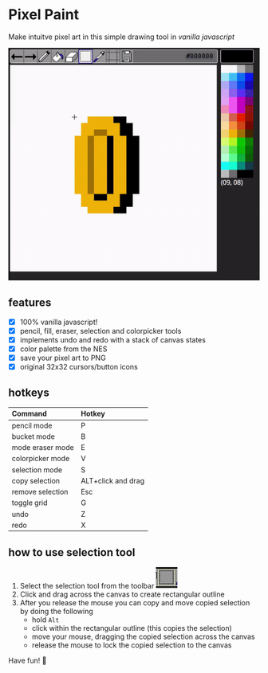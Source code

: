 # Pixel Paint

Make intuitve pixel art in this simple drawing tool in _vanilla javascript_

![Image](gif/selectionCopy.gif)

## features
- [x] 100% vanilla javascript!
- [x] pencil, fill, eraser, selection and colorpicker tools
- [x] implements undo and redo with a stack of canvas states
- [x] color palette from the NES
- [x] save your pixel art to PNG
- [x] original 32x32 cursors/button icons

## hotkeys

| Command          | Hotkey              |
| :--------------- | :------------------ |
| pencil mode      | P                   |
| bucket mode      | B                   |
| mode eraser mode | E                   |
| colorpicker mode | V                   |
| selection mode   | S                   |
| copy selection   | ALT+click and drag  |
| remove selection | Esc                 |
| toggle grid      | G                   |
| undo             | Z                   |
| redo             | X                   |

## how to use selection tool

1. Select the selection tool from the toolbar ![Image](img/selectionOnToolbar.png)
2. Click and drag across the canvas to create rectangular outline
3. After you release the mouse you can copy and move copied selection by doing the following
    - hold `Alt`
    - click within the rectangular outline (this copies the selection)
    - move your mouse, dragging the copied selection across the canvas
    - release the mouse to lock the copied selection to the canvas

Have fun! :cake:
